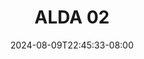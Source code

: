 --- 
title: "ALDA 02"
description: "nonton   ALDA 02 twitter video full terbaru"
date: 2024-08-09T22:45:33-08:00
file_code: "9yamgs8yiryf"
draft: false
cover: "ow5pb5hsx6ibzh1t.jpg"
tags: ["ALDA", "bokep-indo", "bokep-viral", "bokep-ig"]
length: 256
fld_id: "1483114"
foldername: "Alda"
categories: ["Alda"]
views: 0
---
